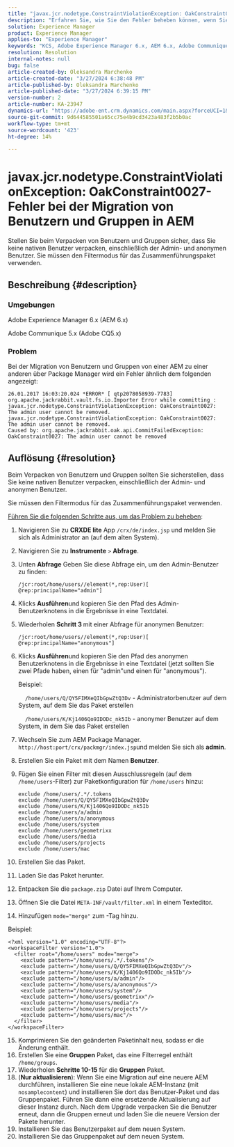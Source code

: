 ```yaml
---
title: "javax.jcr.nodetype.ConstraintViolationException: OakConstraint0027 error when migrating users and groups in AEM"
description: "Erfahren Sie, wie Sie den Fehler beheben können, wenn Sie Benutzer und Gruppen über Package Manager von einer AEM zu einer anderen migrieren."
solution: Experience Manager
product: Experience Manager
applies-to: "Experience Manager"
keywords: "KCS, Adobe Experience Manager 6.x, AEM 6.x, Adobe Communique 5.x, Adobe CQ5.x, javax.jcr.nodetype.ConstraintViolationException: OakConstraint0027 error, migrate, user, group"
resolution: Resolution
internal-notes: null
bug: false
article-created-by: Oleksandra Marchenko
article-created-date: "3/27/2024 6:38:48 PM"
article-published-by: Oleksandra Marchenko
article-published-date: "3/27/2024 6:39:15 PM"
version-number: 2
article-number: KA-23947
dynamics-url: "https://adobe-ent.crm.dynamics.com/main.aspx?forceUCI=1&pagetype=entityrecord&etn=knowledgearticle&id=83c86e38-69ec-ee11-a203-6045bd045872"
source-git-commit: 9d644585501a65cc75e4b9cd3423a483f2b5b0ac
workflow-type: tm+mt
source-wordcount: '423'
ht-degree: 14%

---
```


# javax.jcr.nodetype.ConstraintViolationException: OakConstraint0027-Fehler bei der Migration von Benutzern und Gruppen in AEM


Stellen Sie beim Verpacken von Benutzern und Gruppen sicher, dass Sie keine nativen Benutzer verpacken, einschließlich der Admin- und anonymen Benutzer. Sie müssen den Filtermodus für das Zusammenführungspaket verwenden.

## Beschreibung {#description}


### Umgebungen

Adobe Experience Manager 6.x (AEM 6.x)

Adobe Communique 5.x (Adobe CQ5.x)

### Problem

Bei der Migration von Benutzern und Gruppen von einer AEM zu einer anderen über Package Manager wird ein Fehler ähnlich dem folgenden angezeigt:


```
26.01.2017 16:03:20.024 *ERROR* [ qtp2078058939-7783]  org.apache.jackrabbit.vault.fs.io.Importer Error while committing : javax.jcr.nodetype.ConstraintViolationException: OakConstraint0027: The admin user cannot be removed.
javax.jcr.nodetype.ConstraintViolationException: OakConstraint0027: The admin user cannot be removed.
Caused by: org.apache.jackrabbit.oak.api.CommitFailedException: OakConstraint0027: The admin user cannot be removed
```



## Auflösung {#resolution}


Beim Verpacken von Benutzern und Gruppen sollten Sie sicherstellen, dass Sie keine nativen Benutzer verpacken, einschließlich der Admin- und anonymen Benutzer.

Sie müssen den Filtermodus für das Zusammenführungspaket verwenden.

<u>Führen Sie die folgenden Schritte aus, um das Problem zu beheben</u>:

1. Navigieren Sie zu <b>CRXDE lite</b> App `/crx/de/index.jsp` und melden Sie sich als Administrator an (auf dem alten System).
2. Navigieren Sie zu <b>Instrumente</b> `>`  <b>Abfrage</b>.
3. Unten <b>Abfrage</b> Geben Sie diese Abfrage ein, um den Admin-Benutzer zu finden:






   ```
   /jcr:root/home/users//element(*,rep:User)[ @rep:principalName="admin"]
   ```




4. Klicks <b>Ausführen</b>und kopieren Sie den Pfad des Admin-Benutzerknotens in die Ergebnisse in eine Textdatei.
5. Wiederholen <b>Schritt 3 </b>mit einer Abfrage für anonymen Benutzer:






   ```
   /jcr:root/home/users//element(*,rep:User)[ @rep:principalName="anonymous"]
   ```




6. Klicks <b>Ausführen</b>und kopieren Sie den Pfad des anonymen Benutzerknotens in die Ergebnisse in eine Textdatei (jetzt sollten Sie zwei Pfade haben, einen für &quot;admin&quot;und einen für &quot;anonymous&quot;).

   Beispiel:

       `/home/users/Q/QY5FIMXeQIbGpwZtQ3Dv` - Administratorbenutzer auf dem System, auf dem Sie das Paket erstellen

       `/home/users/K/Kj1406Qo9IDODc_nk5Ib` - anonymer Benutzer auf dem System, in dem Sie das Paket erstellen


7. Wechseln Sie zum AEM Package Manager. `http://host:port/crx/packmgr/index.jsp`und melden Sie sich als <b>admin</b>.
8. Erstellen Sie ein Paket mit dem Namen <b>Benutzer</b>.


9. Fügen Sie einen Filter mit diesen Ausschlussregeln (auf dem `/home/users`-Filter) zur Paketkonfiguration für `/home/users` hinzu:




   ```
   exclude /home/users/.*/.tokens
   exclude /home/users/Q/QY5FIMXeQIbGpwZtQ3Dv
   exclude /home/users/K/Kj1406Qo9IDODc_nk5Ib
   exclude /home/users/a/admin
   exclude /home/users/a/anonymous
   exclude /home/users/system
   exclude /home/users/geometrixx
   exclude /home/users/media
   exclude /home/users/projects
   exclude /home/users/mac
   ```




10. Erstellen Sie das Paket.
11. Laden Sie das Paket herunter.
12. Entpacken Sie die `package.zip` Datei auf Ihrem Computer.
13. Öffnen Sie die Datei `META-INF/vault/filter.xml` in einem Texteditor.
14. Hinzufügen `mode="merge"` zum -Tag hinzu.

   Beispiel:




   ```
   <?xml version="1.0" encoding="UTF-8"?>
   <workspaceFilter version="1.0">
     <filter root="/home/users" mode="merge">
       <exclude pattern="/home/users/.*/.tokens"/>
       <exclude pattern="/home/users/Q/QY5FIMXeQIbGpwZtQ3Dv"/>
       <exclude pattern="/home/users/K/Kj1406Qo9IDODc_nk5Ib"/>
       <exclude pattern="/home/users/a/admin"/>
       <exclude pattern="/home/users/a/anonymous"/>
       <exclude pattern="/home/users/system"/>
       <exclude pattern="/home/users/geometrixx"/>
       <exclude pattern="/home/users/media"/>
       <exclude pattern="/home/users/projects"/>
       <exclude pattern="/home/users/mac"/>
     </filter>
   </workspaceFilter>
   ```




15. Komprimieren Sie den geänderten Paketinhalt neu, sodass er die Änderung enthält.
16. Erstellen Sie eine <b>Gruppen</b> Paket, das eine Filterregel enthält `/home/groups`.
17. Wiederholen <b>Schritte 10-15</b> für die <b>Gruppen</b> Paket.
18. (<b>Nur aktualisieren</b>): Wenn Sie eine Migration auf eine neuere AEM durchführen, installieren Sie eine neue lokale AEM-Instanz (mit `nosamplecontent`) und installieren Sie dort das Benutzer-Paket und das Gruppenpaket. Führen Sie dann eine ersetzende Aktualisierung auf dieser Instanz durch. Nach dem Upgrade verpacken Sie die Benutzer erneut, dann die Gruppen erneut und laden Sie die neuere Version der Pakete herunter.
19. Installieren Sie das Benutzerpaket auf dem neuen System.
20. Installieren Sie das Gruppenpaket auf dem neuen System.



